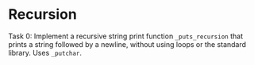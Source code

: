 # Recursion
Task 0: Implement a recursive string print function `_puts_recursion` that prints a string followed by a newline, without using loops or the standard library. Uses `_putchar`.
